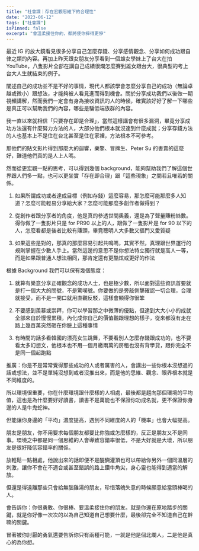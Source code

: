 ```yaml
---
title: "社會課｜存在宏觀思維下的合理性"
date: "2023-06-12"
tags: ["社會課"]
isPinned: false
excerpt: "會溫柔接住你的，都將使你摔得更慘"
---
```


最近 IG 的放大鏡看見很多分享自己怎麼存錢、分享感情觀念、分享如何成功跟自律之類的內容。再加上昨天跟女朋友分享看到一個雄女學妹上了台大在拍 YouTube，八隻影片全部在講自己成績很爛怎麼賽到雄女跟台大，很典型的考上台大人生就結束的例子。

闡述自己的成功並不是不好的事情，現代人都該學會怎麼分享自己的成功（無論卓越或微小）跟想法，才能夠被人看見進而得到機會。關於分享成功我們以後做一期視頻講解，然而我們一定會有身為接收資訊的人的時候，確實該好好了解一下哪些是真正可以幫助我們的內容，哪些是騙低端族群的內容。

我一直以來就相信「只要存在即是合理」，當然這樣講會有很多漏洞，畢竟分享成功方法還有什麼努力方法的人，大部分他們根本就沒達到什麼成就；分享存錢方法的人也基本上不是住在台北甚至是住在家裡，方法根本不可參考。

那他們的貼文影片得到那麼大的迴響，樂擎、冒牌生、Peter Su 的書賣的這麼好，難道他們真的是人上人嗎。

然而從更宏觀一點的思考，可以得到幾個 background，能夠幫助我們了解這個世界跟人們多一點，也可以更坐實「存在即合理」跟「這些現象」之間若且唯若的關係。

1. 如果所謂成功或者達成目標（例如存錢）這麼容易，那怎麼可能那麼多人知道？怎麼可能輕易分享給大家？怎麼可能那麼多創作者做得到？

2. 從創作者跟分享者的角度，他是真的參透世間奧義，還是為了聲量賺粉絲數。得你做了一隻影片只是 for PR90 以上的人，跟做了一隻影片是 for 90 以下的人，怎麼看都是後者比較有賺頭，畢竟聰明人大多數又摳門又愛質疑

3. 如果這些是對的，那真的那麼容易引起共鳴嗎，其實不然，真理跟世界運行的規則掌握在少數人手上。當然這邊的意思不是你想法特立獨行就是高人一等，而是如果跟普通人想法相同，那肯定還有更酷炫或更好的作法

根據 Background 我們可以保有幾個態度：

1. 就算有樂意分享正確觀念的成功人士，也是極少數，所以面對這些資訊首要就是打一個大大的問號，不是驚嘆號。你要做的是旁敲側擊確認一切合理，合理就接受，而不是一開口就用直觀反駁，這樣會顯得你很笨

2. 不要感到羨慕或崇拜，你可以學習那之中微薄的優點，但達到大大小小的成就全部來自於慢慢累積，內化成你自己的價值觀跟理想的樣子，從來都沒有走在路上幾百萬突然砸在你臉上這種事情

3. 有時間的話多看韓國的漂亮女生跳舞，不要看別人怎麼存錢跟成功的，也不要看太多幻想文，他根本也不用一個月繳兩萬的房租也沒有背學貸，跟你完全不是同一個起跑點

推廣：你是不是常常覺得那些成功的人或者厲害的人，會講出一些你根本沒想過的話或想法，並不是單純沒想到或者沒推出來，而是他的思維、觀念、眼界根本就是不同維度的。

所以環境很重要，你在什麼環境跟什麼樣的人相處，最後都是趨向那個環境的平均值，這也是為什麼要好好讀書，讀書不是萬能也不保證你功成名就，更不保證你身邊的人是牛鬼蛇神。

但能讓你身邊的「平均」濃度提高，遇到不同維度的人的「機率」也會大幅提高。

朋友是朋友，你不用要求每個朋友都要比你強或怎麼樣的，反正是朋友又不是同事。環境之中都是同一個思維的人會導致容錯率很低，不是大好就是大壞，所以朋友是很好降低容錯率的關係。

放輕鬆一點相處，他說出來的話即便不是醍醐灌頂也可以帶給你另外一個同溫層的刺激，讓你不會在不適合或甚至錯誤的路上鑽牛角尖，身心靈也能得到適當的解放。

但還是得遠離那些只會給無腦雞湯的朋友，珍惜落魄失意的時候願意給當頭棒喝的人。

會告訴你：你很勇敢、你很棒、要溫柔接住你的朋友。就是你還在原地踏步的關鍵，就是你好像一次次的以為自己知道自己想要什麼，最後卻完全不知道自己在幹嘛的關鍵。

冒著被你討厭的勇氣還要告訴你只有兩種可能，一就是他是個北爛人，二是他是真心的為你想。